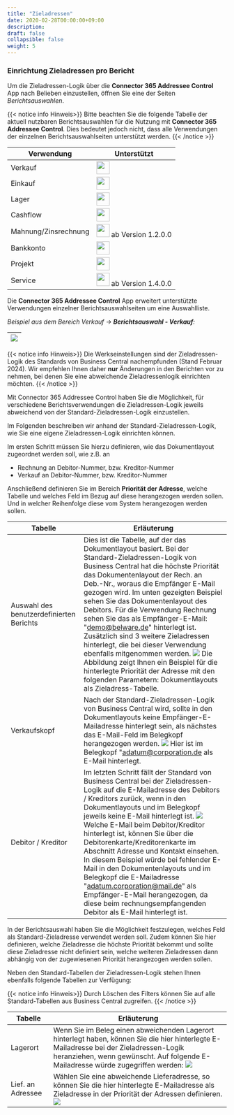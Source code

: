 ```yaml
---
title: "Zieladressen"
date: 2020-02-28T00:00:00+09:00
description: 
draft: false
collapsible: false
weight: 5
---
```

### Einrichtung Zieladressen pro Bericht

Um die Zieladressen-Logik über die **Connector 365 Addressee Control** App nach Belieben einzustellen, öffnen Sie eine der Seiten *Berichtsauswahlen*.

{{< notice info Hinweis>}}
Bitte beachten Sie die folgende Tabelle der aktuell nutzbaren Berichtsauswahlen für die Nutzung mit **Connector 365 Addressee Control**. Dies bedeutet jedoch nicht, dass alle Verwendungen der einzelnen Berichtsauswahlseiten unterstützt werden.
{{< /notice >}}

| Verwendung | Unterstützt|
-------------|-------------
| Verkauf    | <img src="/images/apps/Addresse_Control/tick.png" width=30 >       |
| Einkauf    | <img src="/images/apps/Addresse_Control/tick.png" width=30 >       |
| Lager      | <img src="/images/apps/Addresse_Control/cross.png" width=30 >       |
| Cashflow   | <img src="/images/apps/Addresse_Control/cross.png" width=30 >       |
| Mahnung/Zinsrechnung  | <img src="/images/apps/Addresse_Control/tick.png" width=30 > ab Version 1.2.0.0 |
| Bankkonto | <img src="/images/apps/Addresse_Control/cross.png" width=30 >  |
| Projekt | <img src="/images/apps/Addresse_Control/cross.png" width=30 >  |
| Service | <img src="/images/apps/Addresse_Control/tick.png" width=30 > ab Version 1.4.0.0 |

Die **Connector 365 Addressee Control** App erweitert unterstützte Verwendungen einzelner Berichtsauswahlseiten um eine Auswahlliste.

*Beispiel aus dem Bereich Verkauf -> **Berichtsauswahl - Verkauf**:*

|<img src="/images/apps/Addresse_Control/AddresseeControl_Priorität_der_Adresse_DEU.png" />|
|-|

{{< notice info Hinweis>}}
Die Werkseinstellungen sind der Zieladressen-Logik des Standards von Business Central nachempfunden (Stand Februar 2024). 
Wir empfehlen Ihnen daher **nur** Änderungen in den Berichten vor zu nehmen, bei denen Sie eine abweichende Zieladressenlogik einrichten möchten.
{{< /notice >}}
<p></p>

Mit Connector 365 Addressee Control haben Sie die Möglichkeit, für verschiedene Berichtsverwendungen die Zieladressen-Logik jeweils abweichend von der Standard-Zieladressen-Logik einzustellen.

Im Folgenden beschreiben wir anhand der Standard-Zieladressen-Logik, wie Sie eine eigene Zieladressen-Logik einrichten können.

Im ersten Schritt müssen Sie hierzu definieren, wie das Dokumentlayout zugeordnet werden soll, wie z.B. an 
- Rechnung an Debitor-Nummer, bzw. Kreditor-Nummer
- Verkauf an Debitor-Nummer, bzw. Kreditor-Nummer

Anschließend definieren Sie im Bereich **Priorität der Adresse**, welche Tabelle und welches Feld im Bezug auf diese herangezogen werden sollen. Und in welcher Reihenfolge diese vom System herangezogen werden sollen.

| Tabelle | Erläuterung |
|-|-|
|Auswahl des benutzerdefinierten Berichts | Dies ist die Tabelle, auf der das Dokumentlayout basiert. Bei der Standard-Zieladressen-Logik von Business Central hat die höchste Priorität das Dokumentenlayout der Rech. an Deb.-Nr., woraus die Empfänger E-Mail gezogen wird. Im unten gezeigten Beispiel sehen Sie das Dokumentenlayout des Debitors. Für die Verwendung Rechnung sehen Sie das als Empfänger-E-Mail: "demo@belware.de" hinterlegt ist. Zusätzlich sind 3 weitere Zieladressen hinterlegt, die bei dieser Verwendung ebenfalls mitgenommen werden. <img src="/images/apps/Addresse_Control/Dokumentenlayouts_Zieladressen.png" /> Die Abbildung zeigt Ihnen ein Beispiel für die hinterlegte Priorität der Adresse mit den folgenden Parametern: Dokumentlayouts als Zieladress-Tabelle. |
|Verkaufskopf | Nach der Standard-Zieladressen-Logik von Business Central wird, sollte in den Dokumentlayouts keine Empfänger-E-Mailadresse hinterlegt sein, als nächstes das E-Mail-Feld im Belegkopf herangezogen werden. <img src="/images/apps/Addresse_Control/Belegkopf_Zieladresse_DEU.png" /> Hier ist im Belegkopf "adatum@corporation.de als E-Mail hinterlegt. |
| Debitor / Kreditor | Im letzten Schritt fällt der Standard von Business Central bei der Zieladressen-Logik auf die E-Mailadresse des Debitors / Kreditors zurück, wenn in den Dokumentlayouts und im Belegkopf jeweils keine E-Mail hinterlegt ist. <img src="/images/apps/Addresse_Control/Debitor_Zieladresse_DEU.png" /> Welche E-Mail beim Debitor/Kreditor hinterlegt ist, können Sie über die Debitorenkarte/Kreditorenkarte im Abschnitt Adresse und Kontakt einsehen. In diesem Beispiel würde bei fehlender E-Mail in den Dokumentenlayouts und im Belegkopf die E-Mailadresse "adatum.corporation@mail.de" als Empfänger-E-Mail herangezogen, da diese beim rechnungsempfangenden Debitor als E-Mail hinterlegt ist. |

In der Berichtsauswahl haben Sie die Möglichkeit festzulegen, welches Feld als Standard-Zieladresse verwendet werden soll. Zudem können Sie hier definieren, welche Zieladresse die höchste Priorität bekommt und sollte diese Zieladresse nicht definiert sein, welche weiteren Zieladressen dann abhängig von der zugewiesenen Priorität herangezogen werden sollen.

Neben den Standard-Tabellen der Zieladressen-Logik stehen Ihnen ebenfalls folgende Tabellen zur Verfügung:

{{< notice info Hinweis>}}
Durch Löschen des Filters können Sie auf alle Standard-Tabellen aus Business Central zugreifen.
{{< /notice >}}
<p></p>

| Tabelle | Erläuterung |
|-|-|
|  Lagerort | Wenn Sie im Beleg einen abweichenden Lagerort hinterlegt haben, können Sie die hier hinterlegte E-Mailadresse bei der Zieladressen-Logik heranziehen, wenn gewünscht. Auf folgende E-Mailadresse würde zugegriffen werden: <img src="/images/apps/Addresse_Control/Bsp_Mailempfänger_Lagerortcode_DEU.png" /> |
| Lief. an Adressee | Wählen Sie eine abweichende Lieferadresse, so können Sie die hier hinterlegte E-Mailadresse als Zieladresse in der Priorität der Adressen definieren. <img src="/images/apps/Addresse_Control/Bsp_Mailempfänger_LiefanAdresse_DEU.png" /> | 
